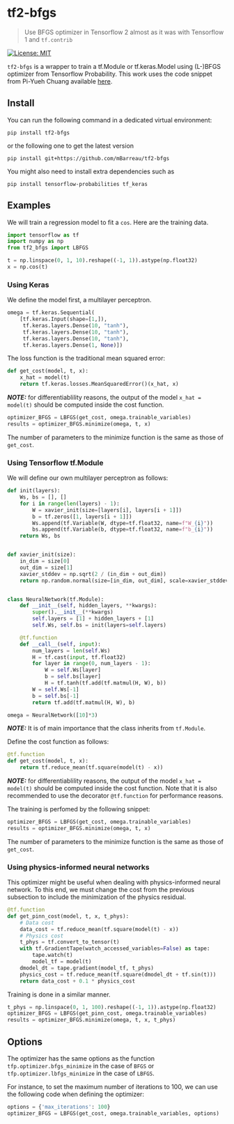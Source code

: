 # tf2-bfgs
> Use BFGS optimizer in Tensorflow 2 almost as it was with Tensorflow 1 and `tf.contrib`

[![License: MIT](https://img.shields.io/badge/License-MIT-yellow.svg)](https://opensource.org/licenses/MIT)

`tf2-bfgs` is a wrapper to train a tf.Module or tf.keras.Model using (L-)BFGS optimizer from Tensorflow Probability. This work uses the code snippet from Pi-Yueh Chuang available [here](https://gist.github.com/piyueh/712ec7d4540489aad2dcfb80f9a54993).

## Install

You can run the following command in a dedicated virtual environment:
```
pip install tf2-bfgs
```
or the following one to get the latest version
```
pip install git+https://github.com/mBarreau/tf2-bfgs
```

You might also need to install extra dependencies such as
```
pip install tensorflow-probabilities tf_keras
```

## Examples

We will train a regression model to fit a `cos`. Here are the training data.
```python
import tensorflow as tf
import numpy as np
from tf2_bfgs import LBFGS

t = np.linspace(0, 1, 10).reshape((-1, 1)).astype(np.float32)
x = np.cos(t)
```

### Using Keras

We define the model first, a multilayer perceptron.
```python
omega = tf.keras.Sequential(
    [tf.keras.Input(shape=[1,]),
     tf.keras.layers.Dense(10, "tanh"),
     tf.keras.layers.Dense(10, "tanh"),
     tf.keras.layers.Dense(10, "tanh"),
     tf.keras.layers.Dense(1, None)])
```

The loss function is the traditional mean squared error:
```python
def get_cost(model, t, x):
    x_hat = model(t)
    return tf.keras.losses.MeanSquaredError()(x_hat, x)
```

**_NOTE:_** for differentiablility reasons, the output of the model `x_hat = model(t)` should be computed inside the cost function.

```python
optimizer_BFGS = LBFGS(get_cost, omega.trainable_variables)
results = optimizer_BFGS.minimize(omega, t, x)
```

The number of parameters to the minimize function is the same as those of `get_cost`.

### Using Tensorflow tf.Module

We will define our own multilayer perceptron as follows:
```python
def init(layers):
    Ws, bs = [], []
    for i in range(len(layers) - 1):
        W = xavier_init(size=[layers[i], layers[i + 1]])
        b = tf.zeros([1, layers[i + 1]])
        Ws.append(tf.Variable(W, dtype=tf.float32, name=f"W_{i}"))
        bs.append(tf.Variable(b, dtype=tf.float32, name=f"b_{i}"))
    return Ws, bs


def xavier_init(size):
    in_dim = size[0]
    out_dim = size[1]
    xavier_stddev = np.sqrt(2 / (in_dim + out_dim))
    return np.random.normal(size=[in_dim, out_dim], scale=xavier_stddev)


class NeuralNetwork(tf.Module):
    def __init__(self, hidden_layers, **kwargs):
        super().__init__(**kwargs)
        self.layers = [1] + hidden_layers + [1]
        self.Ws, self.bs = init(layers=self.layers)

    @tf.function
    def __call__(self, input):
        num_layers = len(self.Ws)
        H = tf.cast(input, tf.float32)
        for layer in range(0, num_layers - 1):
            W = self.Ws[layer]
            b = self.bs[layer]
            H = tf.tanh(tf.add(tf.matmul(H, W), b))
        W = self.Ws[-1]
        b = self.bs[-1]
        return tf.add(tf.matmul(H, W), b)

omega = NeuralNetwork([10]*3)
```

**_NOTE:_** It is of main importance that the class inherits from `tf.Module`.

Define the cost function as follows:
```python
@tf.function
def get_cost(model, t, x):
    return tf.reduce_mean(tf.square(model(t) - x))
```

**_NOTE:_** for differentiablility reasons, the output of the model `x_hat = model(t)` should be computed inside the cost function. Note that it is also recommended to use the decorator `@tf.function` for performance reasons.

The training is perfomed by the following snippet:
```python
optimizer_BFGS = LBFGS(get_cost, omega.trainable_variables)
results = optimizer_BFGS.minimize(omega, t, x)
```

The number of parameters to the minimize function is the same as those of `get_cost`.

### Using physics-informed neural networks

This optimizer might be useful when dealing with physics-informed neural network. To this end, we must change the cost from the previous subsection to include the minimization of the physics residual.

```python
@tf.function
def get_pinn_cost(model, t, x, t_phys):
    # Data cost
    data_cost = tf.reduce_mean(tf.square(model(t) - x))
    # Physics cost
    t_phys = tf.convert_to_tensor(t)
    with tf.GradientTape(watch_accessed_variables=False) as tape:
        tape.watch(t)
        model_tf = model(t)
    dmodel_dt = tape.gradient(model_tf, t_phys)
    physics_cost = tf.reduce_mean(tf.square(dmodel_dt + tf.sin(t)))
    return data_cost + 0.1 * physics_cost
```

Training is done in a similar manner.
```python
t_phys = np.linspace(0, 1, 100).reshape((-1, 1)).astype(np.float32)
optimizer_BFGS = LBFGS(get_pinn_cost, omega.trainable_variables)
results = optimizer_BFGS.minimize(omega, t, x, t_phys)
```

## Options

The optimizer has the same options as the function `tfp.optimizer.bfgs_minimize` in the case of `BFGS` or `tfp.optimizer.lbfgs_minimize` in the case of `LBFGS`.

For instance, to set the maximum number of iterations to 100, we can use the following code when defining the optimizer:
```python
options = {'max_iterations': 100}
optimizer_BFGS = LBFGS(get_cost, omega.trainable_variables, options)
```

